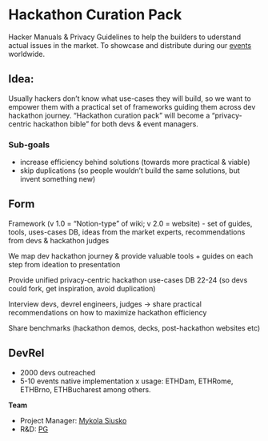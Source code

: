 # Hackathon Curation Pack

Hacker Manuals & Privacy Guidelines to help the builders to uderstand actual issues in the market.
To showcase and distribute during our [events](https://lu.ma/calendar/manage/cal-WJeK56sraztsiIa) worldwide.

## **Idea**: 
Usually hackers don’t know what use-cases they will build, so we want to empower them with a practical set of frameworks guiding them across dev hackathon journey. “Hackathon curation pack” will become a “privacy-centric hackathon bible” for both devs & event managers.

### Sub-goals

- increase efficiency behind solutions (towards more practical & viable)
- skip duplications (so people wouldn’t build the same solutions, but invent something new)

## Form

Framework (v 1.0 = “Notion-type” of wiki; v 2.0 = website) - set of guides, tools, uses-cases DB, ideas from the market experts, recommendations from devs & hackathon judges

We map dev hackathon journey & provide valuable tools + guides on each step from ideation to presentation

Provide unified privacy-centric hackathon use-cases DB 22-24 (so devs could fork, get inspiration, avoid duplication)

Interview devs, devrel engineers, judges → share practical recommendations on how to maximize hackathon efficiency

Share benchmarks (hackathon demos, decks, post-hackathon websites etc)

## DevRel

- 2000 devs outreached
- 5-10 events native implementation x usage: ETHDam, ETHRome, ETHBrno, ETHBucharest among others. 

**Team**
- Project Manager: [Mykola Siusko](https://github.com/Msiusko)
- R&D: [PG](https://github.com/EclecticSamurai)
